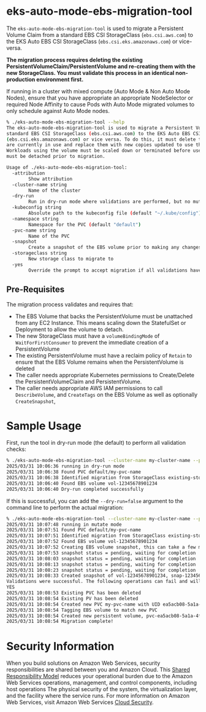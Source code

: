 # eks-auto-mode-ebs-migration-tool

The `eks-auto-mode-ebs-migration-tool` is used to migrate a Persistent Volume Claim from a standard EBS CSI StorageClass
(`ebs.csi.aws.com`) to the EKS Auto EBS CSI StorageClass (`ebs.csi.eks.amazonaws.com`) or vice-versa.

**The migration process requires deleting the existing PersistentVolumeClaim/PersistentVolume and re-creating them with the
new StorageClass. You must validate this process in an identical non-production environment first.**

If running in a cluster with mixed compute (Auto Mode & Non Auto Mode Nodes), ensure that you have appropriate an appropriate
NodeSelector or required Node Affinity to cause Pods with Auto Mode migrated volumes to only schedule against Auto Mode nodes.

```bash
% ./eks-auto-mode-ebs-migration-tool --help
The eks-auto-mode-ebs-migration-tool is used to migrate a Persistent Volume Claim from a
standard EBS CSI StorageClass (ebs.csi.aws.com) to the EKS Auto EBS CSI StorageClass
(ebs.csi.eks.amazonaws.com) or vice versa. To do this, it must delete the PVC/PV that
are currently in use and replace them with new copies updated to use the new StorageClass.
Workloads using the volume must be scaled down or terminated before use, as the EBS Volume
must be detached prior to migration.

Usage of ./eks-auto-mode-ebs-migration-tool:
  -attribution
    	Show attribution
  -cluster-name string
    	Name of the cluster
  -dry-run
    	Run in dry-run mode where validations are performed, but no mutations occur (default true)
  -kubeconfig string
    	Absolute path to the kubeconfig file (default "~/.kube/config")
  -namespace string
    	Namespace for the PVC (default "default")
  -pvc-name string
    	Name of the PVC
  -snapshot
    	Create a snapshot of the EBS volume prior to making any changes (default true)
  -storageclass string
    	New storage class to migrate to
  -yes
    	Override the prompt to accept migration if all validations have passed
```
## Pre-Requisites

The migration process validates and requires that:

- The EBS Volume that backs the PersistentVolume must be unattached from any EC2 Instance. This means scaling down the StatefulSet or Deployment to allow the volume to detach. 
- The new StorageClass must have a `volumeBindingMode` of `WaitForFirstConsumer` to prevent the immediate creation of a PersistentVolume
- The existing PersistentVolume must have a reclaim policy of `Retain` to ensure that the EBS Volume remains when the PersistentVolume is deleted
- The caller needs appropriate Kubernetes permissions to Create/Delete the PersistentVolumeClaim and PersistentVolume.
- The caller needs appropriate AWS IAM permissions to call `DescribeVolume`, and `CreateTags` on the EBS Volume as well as optionally `CreateSnapshot`,

# Sample Usage

First, run the tool in dry-run mode (the default) to perform all validation checks:

```bash
% ./eks-auto-mode-ebs-migration-tool --cluster-name my-cluster-name --pvc-name my-pvc-name -storageclass new-storage-class
2025/03/31 10:06:36 running in dry-run mode
2025/03/31 10:06:38 Found PVC default/my-pvc-name 
2025/03/31 10:06:38 Identified migration from StorageClass existing-storage-class-> new-storage-class
2025/03/31 10:06:40 Found EBS volume vol-12345678901234
2025/03/31 10:06:40 Dry-run completed successfully
```

If this is successful, you can add the `--dry-run=false` argument to the command line to perform the actual migration:

```bash
% ./eks-auto-mode-ebs-migration-tool --cluster-name my-cluster-name --pvc-name my-pvc-name -storageclass new-storage-class --dry-run=false
2025/03/31 10:07:48 running in mutate mode
2025/03/31 10:07:51 Found PVC default/my-pvc-name
2025/03/31 10:07:51 Identified migration from StorageClass existing-storage-class-> new-storage-class
2025/03/31 10:07:52 Found EBS volume vol-12345678901234
2025/03/31 10:07:52 Creating EBS volume snapshot, this can take a few minutes
2025/03/31 10:07:53 snapshot status = pending, waiting for completion
2025/03/31 10:08:03 snapshot status = pending, waiting for completion
2025/03/31 10:08:13 snapshot status = pending, waiting for completion
2025/03/31 10:08:23 snapshot status = pending, waiting for completion
2025/03/31 10:08:33 Created snapshot of vol-12345678901234, snap-12345678901234
Validations were successful. The following operations can fail and will require manual intervention to repair in that case. Type YES to continue with migration
YES
2025/03/31 10:08:53 Existing PVC has been deleted
2025/03/31 10:08:54 Existing PV has been deleted
2025/03/31 10:08:54 Created new PVC my-pvc-name with UID ea5acb08-5a1a-4ffc-ad08-d6ddc24f271b
2025/03/31 10:08:54 Tagging EBS volume to match new PVC
2025/03/31 10:08:54 Created new persistent volume, pvc-ea5acb08-5a1a-4ffc-ad08-d6ddc24f271b
2025/03/31 10:08:54 Migration complete!
```


# Security Information 
When you build solutions on Amazon Web Services, security responsibilities are shared between you and Amazon Cloud. This [Shared Responsibility Model](https://aws.amazon.com/compliance/shared-responsibility-model/) reduces your operational burden due to the Amazon Web Services operations, management, and control components, including host operations The physical security of the system, the virtualization layer, and the facility where the service runs. For more information on Amazon Web Services, visit Amazon Web Services [Cloud Security](http://aws.amazon.com/security/).
